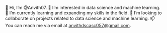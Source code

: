 👋 Hi, I’m @Anvith07.
👀 I’m interested in data science and machine learning.
🌱 I’m currently learning and expanding my skills in the field.
💞️ I’m looking to collaborate on projects related to data science and machine learning.
📫 You can reach me via email at anvithdscasc057@gmail.com.
<!---
Anvith07/Anvith07 is a ✨ special ✨ repository because its `README.md` (this file) appears on your GitHub profile.
You can click the Preview link to take a look at your changes.
--->
